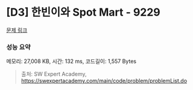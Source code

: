 # [D3] 한빈이와 Spot Mart - 9229 

[문제 링크](https://swexpertacademy.com/main/code/problem/problemDetail.do?contestProbId=AW8Wj7cqbY0DFAXN) 

### 성능 요약

메모리: 27,008 KB, 시간: 132 ms, 코드길이: 1,557 Bytes



> 출처: SW Expert Academy, https://swexpertacademy.com/main/code/problem/problemList.do